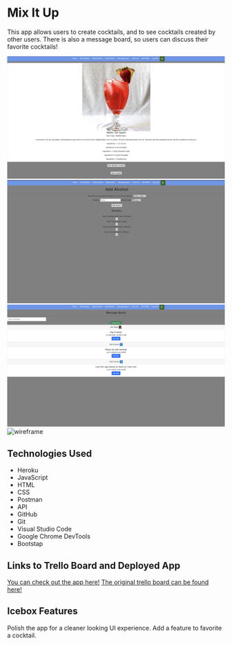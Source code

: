 # Mix It Up
This app allows users to create cocktails, and to see cocktails created by other users. There is also a message board, so users can discuss their favorite cocktails!

![wireframe](/CocktailAPIPull.png)
![wireframe](/Screen%20Shot%202020-12-18%20at%201.31.35%20PM.png)
![wireframe](/Screen%20Shot%202020-12-18%20at%201.32.39%20PM.png)
![wireframe](//Screen%20Shot%202020-12-18%20at%201.33.14%20PM.png)



## Technologies Used

- Heroku
- JavaScript
- HTML
- CSS
- Postman
- API
- GitHub
- Git
- Visual Studio Code
- Google Chrome DevTools 
- Bootstap

## Links to Trello Board and Deployed App
[You can check out the app here!](https://mix-it-up-2020.herokuapp.com/)
[The original trello board can be found here!](https://trello.com/b/XCqykJ9W/mix-it-up)

## Icebox Features
Polish the app for a cleaner looking UI experience. Add a feature to favorite a cocktail. 
